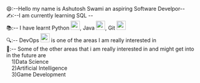 😄:--Hello my name is Ashutosh Swami an aspiring Software Develpor--<br/>
✍️:--I am currently learning SQL --<br/>
📚:-- I have learnt Python <img src="https://github.com/ashutosh-swami30/UploadedFiles-images/assets/125626143/52f36e30-3d8d-46e9-a7c1-54624cc94fb3" width="24" height="24">, Java <img src="https://github.com/ashutosh-swami30/UploadedFiles-images/assets/125626143/2981a494-86bc-42c8-9f26-f0f8fb1d791b" width="24" height="24">, Git <img src="https://github.com/ashutosh-swami30/UploadedFiles-images/assets/125626143/b4a7517d-0a44-4b6a-89fd-7649426dd71c" width="24" height="24"> <br/>
🔍:-- DevOps 
<img src="https://github.com/ashutosh-swami30/UploadedFiles-images/assets/125626143/3fe5f9c6-f2c2-4b62-9959-50ce9fc39d66" width="24" height="24" align="bottom"> is one of the areas I am really interested in <br/>
📝:-- Some of the other areas that i am really interested in and might get into in the future are<br/>
                     &emsp;1)Data Science<br/>
                     &emsp;2)Artificial Intelligence<br/>
                     &emsp;3)Game Development
                     


